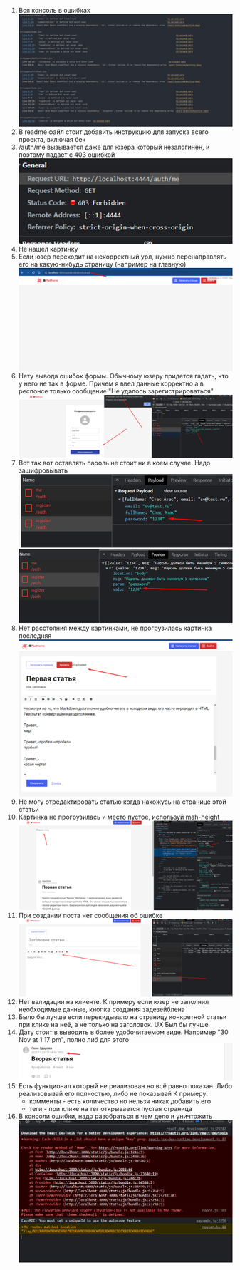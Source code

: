 1. Вся консоль в ошибках ![img_1.png](img_1.png)
2. В readme файл стоит добавить инструкцию для запуска всего проекта, включая бек
3. /auth/me вызывается даже для юзера который незалогинен, и поэтому падает с 403 ошибкой![img_2.png](img_2.png)
4. Не нашел картинку
5. Если юзер переходит на некорректный урл, нужно перенаправлять его на какую-нибудь страницу (например на
   главную) ![img_3.png](img_3.png)
6. Нету вывода ошибок формы. Обычному юзеру придется гадать, что у него не так в форме. Причем я ввел данные корректно а
   в респонсе только сообщение "Не удалось зарегистрироваться"![img_4.png](img_4.png)
7. Вот так вот оставлять пароль не стоит ни в коем случае. Надо
   зашифровывать   ![img_6.png](img_6.png) ![img_5.png](img_5.png)
8. Нет расстояния между картинками, не прогрузилась картинка последняя![img_7.png](img_7.png)
9. Не могу отредактировать статью когда нахожусь на странице этой статьи
10. Картинка не прогрузилась и место пустое, используй mah-height ![img_8.png](img_8.png)
11. При создании поста нет сообщения об ошибке![img_9.png](img_9.png)
12. Нет валидации на клиенте. К примеру если юзер не заполнил необходимые данные, кнопка создания задезейблена
13. Было бы лучше если перекидывало на страницу конкретной статьи при клике на неё, а не только на заголовок. UX Был бы лучше
14. Дату стоит в выводить в более удобочитаемом виде. Например "30 Nov at 1:17 pm", полно либ для этого  ![img_10.png](img_10.png)
15. Есть функционал который не реализован но всё равно показан. Либо реализовывай его полностью, либо не показывай
    К примеру:
    * комменты - есть количество но нельзя никак добавить его
    * теги - при клике на тег открывается пустая страница
16. В консоли ошибки, надо разобраться в чем дело и уничтожить ![img_11.png](img_11.png)
